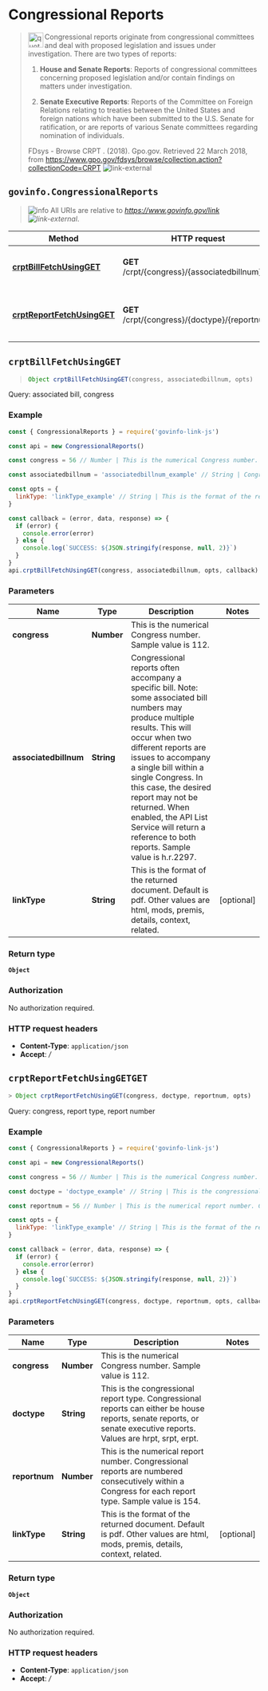 # Congressional Reports

> <img align="left" alt="quote" height="30" width="30" src="https://cdnjs.cloudflare.com/ajax/libs/octicons/4.4.0/svg/quote.svg"> Congressional reports originate from congressional committees and deal with proposed legislation and issues under investigation. There are two types of reports:
>
> 1.  **House and Senate Reports**: Reports of congressional committees concerning proposed legislation and/or contain findings on matters under investigation.
>
> 1.  **Senate Executive Reports**: Reports of the Committee on Foreign Relations relating to treaties between the United States and foreign nations which have been submitted to the U.S. Senate for ratification, or are reports of various Senate committees regarding nomination of individuals.
>
> FDsys - Browse CRPT . (2018). Gpo.gov. Retrieved 22 March 2018, from <https://www.gpo.gov/fdsys/browse/collection.action?collectionCode=CRPT> ![link-external][icon-octicon-link-external]

## `govinfo.CongressionalReports`

> ![info][icon-octicon-info] All URIs are relative to _<https://www.govinfo.gov/link> ![link-external][icon-octicon-link-external]_.

| Method                                                                         | HTTP request                                   | Description                                 |
| ------------------------------------------------------------------------------ | ---------------------------------------------- | ------------------------------------------- |
| [**crptBillFetchUsingGET**](CongressionalReports.md#crptBillFetchUsingGET)     | **GET** /crpt/{congress}/{associatedbillnum}   | Query: associated bill, congress            |
| [**crptReportFetchUsingGET**](CongressionalReports.md#crptReportFetchUsingGET) | **GET** /crpt/{congress}/{doctype}/{reportnum} | Query: congress, report type, report number |

<a name="crptBillFetchUsingGET"></a>

## **`crptBillFetchUsingGET`**

> ```js
> Object crptBillFetchUsingGET(congress, associatedbillnum, opts)
> ```

Query: associated bill, congress

### Example

```javascript
const { CongressionalReports } = require('govinfo-link-js')

const api = new CongressionalReports()

const congress = 56 // Number | This is the numerical Congress number. Sample value is 112.

const associatedbillnum = 'associatedbillnum_example' // String | Congressional reports often accompany a specific bill. Note: some associated bill numbers may produce multiple results. This will occur when two different reports are issues to accompany a single bill within a single Congress. In this case, the desired report may not be returned. When enabled, the API List Service will return a reference to both reports. Sample value is h.r.2297.

const opts = {
  linkType: 'linkType_example' // String | This is the format of the returned document. Default is pdf. Other values are html, mods, premis, details, context, related.
}

const callback = (error, data, response) => {
  if (error) {
    console.error(error)
  } else {
    console.log(`SUCCESS: ${JSON.stringify(response, null, 2)}`)
  }
}
api.crptBillFetchUsingGET(congress, associatedbillnum, opts, callback)
```

### Parameters

| Name                  | Type       | Description                                                                                                                                                                                                                                                                                                                                                                                    | Notes      |
| --------------------- | ---------- | ---------------------------------------------------------------------------------------------------------------------------------------------------------------------------------------------------------------------------------------------------------------------------------------------------------------------------------------------------------------------------------------------- | ---------- |
| **congress**          | **Number** | This is the numerical Congress number. Sample value is 112.                                                                                                                                                                                                                                                                                                                                    |
| **associatedbillnum** | **String** | Congressional reports often accompany a specific bill. Note: some associated bill numbers may produce multiple results. This will occur when two different reports are issues to accompany a single bill within a single Congress. In this case, the desired report may not be returned. When enabled, the API List Service will return a reference to both reports. Sample value is h.r.2297. |
| **linkType**          | **String** | This is the format of the returned document. Default is pdf. Other values are html, mods, premis, details, context, related.                                                                                                                                                                                                                                                                   | [optional] |

### Return type

**`Object`**

### Authorization

No authorization required.

### HTTP request headers

* **Content-Type**: `application/json`
* **Accept**: _/_

<a name="crptReportFetchUsingGET"></a>

## **`crptReportFetchUsingGETGET`**

```js
> Object crptReportFetchUsingGET(congress, doctype, reportnum, opts)
```

Query: congress, report type, report number

### Example

```javascript
const { CongressionalReports } = require('govinfo-link-js')

const api = new CongressionalReports()

const congress = 56 // Number | This is the numerical Congress number. Sample value is 112.

const doctype = 'doctype_example' // String | This is the congressional report type. Congressional reports can either be house reports, senate reports, or senate executive reports. Values are hrpt, srpt, erpt.

const reportnum = 56 // Number | This is the numerical report number. Congressional reports are numbered consecutively within a Congress for each report type. Sample value is 154.

const opts = {
  linkType: 'linkType_example' // String | This is the format of the returned document. Default is pdf. Other values are html, mods, premis, details, context, related.
}

const callback = (error, data, response) => {
  if (error) {
    console.error(error)
  } else {
    console.log(`SUCCESS: ${JSON.stringify(response, null, 2)}`)
  }
}
api.crptReportFetchUsingGET(congress, doctype, reportnum, opts, callback)
```

### Parameters

| Name          | Type       | Description                                                                                                                                                         | Notes      |
| ------------- | ---------- | ------------------------------------------------------------------------------------------------------------------------------------------------------------------- | ---------- |
| **congress**  | **Number** | This is the numerical Congress number. Sample value is 112.                                                                                                         |
| **doctype**   | **String** | This is the congressional report type. Congressional reports can either be house reports, senate reports, or senate executive reports. Values are hrpt, srpt, erpt. |
| **reportnum** | **Number** | This is the numerical report number. Congressional reports are numbered consecutively within a Congress for each report type. Sample value is 154.                  |
| **linkType**  | **String** | This is the format of the returned document. Default is pdf. Other values are html, mods, premis, details, context, related.                                        | [optional] |

### Return type

**`Object`**

### Authorization

No authorization required.

### HTTP request headers

* **Content-Type**: `application/json`
* **Accept**: _/_

[icon-octicon-link-external]: https://cdnjs.cloudflare.com/ajax/libs/octicons/4.4.0/svg/link-external.svg
[icon-octicon-info]: https://cdnjs.cloudflare.com/ajax/libs/octicons/4.4.0/svg/info.svg
